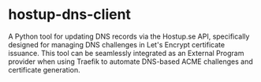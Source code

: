 # hostup-dns-client
A Python tool for updating DNS records via the Hostup.se API, specifically designed for managing DNS challenges in Let's Encrypt certificate issuance. This tool can be seamlessly integrated as an External Program provider when using Traefik to automate DNS-based ACME challenges and certificate generation.

